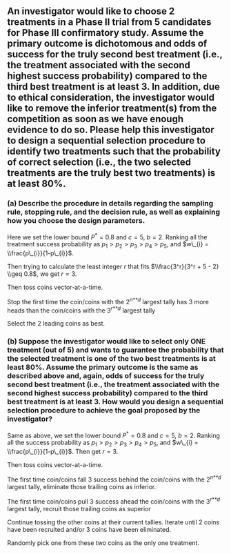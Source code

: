 An investigator would like to choose 2 treatments in a Phase II trial from 5 candidates for Phase III confirmatory study. Assume the primary outcome is dichotomous and odds of success for the truly second best treatment (i.e., the treatment associated with the second highest success probability) compared to the third best treatment is at least 3. In addition, due to ethical consideration, the investigator would like to remove the inferior treatment(s) from the competition as soon as we have enough evidence to do so. Please help this investigator to design a sequential selection procedure to identify two treatments such that the probability of correct selection (i.e., the two selected treatments are the truly best two treatments) is at least 80%.
-----------------------------------------------------------------------------------------------------------------------------------------------------------------------------------------------------------------------------------------------------------------------------------------------------------------------------------------------------------------------------------------------------------------------------------------------------------------------------------------------------------------------------------------------------------------------------------------------------------------------------------------------------------------------------------------------------------------------------------------------------------------------------------

### (a) Describe the procedure in details regarding the sampling rule, stopping rule, and the decision rule, as well as explaining how you choose the design parameters.

Here we set the lower bound *P*<sup>\*</sup> = 0.8 and *c* = 5, *b* = 2.
Ranking all the treatment success probability as
*p*<sub>1</sub> &gt; *p*<sub>2</sub> &gt; *p*<sub>3</sub> &gt; *p*<sub>4</sub> &gt; *p*<sub>5</sub>,
and $w\_{i} = \\frac{p\_{i}}{1-p\_{i}}$.

Then trying to calculate the least integer *r* that fits
$\\frac{3^r}{3^r + 5 - 2} \\geq 0.8$, we get *r* = 3.

Then toss coins vector-at-a-time.

Stop the first time the coin/coins with the 2<sup>*n**d*</sup> largest
tally has 3 more heads than the coin/coins with the 3<sup>*r**d*</sup>
largest tally

Select the 2 leading coins as best.

### (b) Suppose the investigator would like to select only ONE treatment (out of 5) and wants to guarantee the probability that the selected treatment is one of the two best treatments is at least 80%. Assume the primary outcome is the same as described above and, again, odds of success for the truly second best treatment (i.e., the treatment associated with the second highest success probability) compared to the third best treatment is at least 3. How would you design a sequential selection procedure to achieve the goal proposed by the investigator?

Same as above, we set the lower bound *P*<sup>\*</sup> = 0.8 and
*c* = 5, *b* = 2. Ranking all the success probability as
*p*<sub>1</sub> &gt; *p*<sub>2</sub> &gt; *p*<sub>3</sub> &gt; *p*<sub>4</sub> &gt; *p*<sub>5</sub>,
and $w\_{i} = \\frac{p\_{i}}{1-p\_{i}}$. Then get *r* = 3.

Then toss coins vector-at-a-time.

The first time coin/coins fall 3 success behind the coin/coins with the
2<sup>*n**d*</sup> largest tally, eliminate those trailing coins as
inferior.

The first time coin/coins pull 3 success ahead the coin/coins with the
3<sup>*r**d*</sup> largest tally, recruit those trailing coins as
superior

Continue tossing the other coins at their current tallies. Iterate until
2 coins have been recruited and/or 3 coins have been eliminated.

Randomly pick one from these two coins as the only one treatment.
